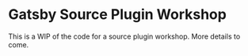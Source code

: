# Gatsby Source Plugin Workshop

This is a WIP of the code for a source plugin workshop. More details to come.
